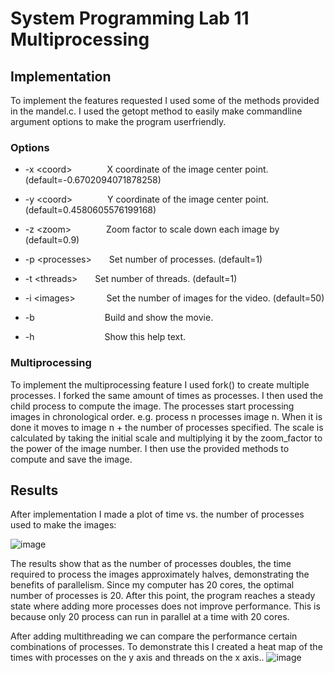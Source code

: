 # System Programming Lab 11 Multiprocessing
## Implementation
To implement the features requested I used some of the methods provided in the mandel.c.
I used the getopt method to easily make commandline argument options to make the program userfriendly.
### Options

- -x \<coord\>&emsp;&emsp;&emsp;&emsp;X coordinate of the image center point. (default=-0.6702094071878258)

- -y \<coord\>&emsp;&emsp;&emsp;&emsp;Y coordinate of the image center point. (default=0.4580605576199168)

- -z \<zoom\>&emsp;&emsp;&emsp;&emsp;Zoom factor to scale down each image by (default=0.9)

- -p \<processes\>&emsp;&emsp;Set number of processes. (default=1)
- -t \<threads\>&emsp;&emsp;Set number of threads. (default=1)

- -i \<images\>&nbsp;&nbsp;&emsp;&emsp;&emsp;Set the number of images for the video. (default=50)

- -b&emsp;&emsp;&emsp;&emsp;&emsp;&emsp;&emsp;&emsp;Build and show the movie.

- -h&emsp;&emsp;&emsp;&emsp;&emsp;&emsp;&emsp;&emsp;Show this help text.

### Multiprocessing
To implement the multiprocessing feature I used fork() to create multiple processes.
I forked the same amount of times as processes.
I then used the child process to compute the image.
The processes start processing images in chronological order.
e.g. process n processes image n.
When it is done it moves to image n + the number of processes specified.
The scale is calculated by taking the initial scale and multiplying it by the zoom_factor to the power of the image number.
I then use the provided methods to compute and save the image.

## Results
After implementation I made a plot of time vs. the number of processes used to make the images: 

![image](https://github.com/user-attachments/assets/ba27930b-e78e-424e-9247-2b2146770cdb)

The results show that as the number of processes doubles, the time required to process the images approximately halves, demonstrating the benefits of parallelism.
Since my computer has 20 cores, the optimal number of processes is 20. 
After this point, the program reaches a steady state where adding more processes does not improve performance.
This is because only 20 process can run in parallel at a time with 20 cores.

After adding multithreading we can compare the performance certain combinations of processes.
To demonstrate this I created a heat map of the times with processes on the y axis and threads on the x axis..
![image](https://github.com/user-attachments/assets/3b283648-0a48-48f5-8c6e-b7054d60bdee)



